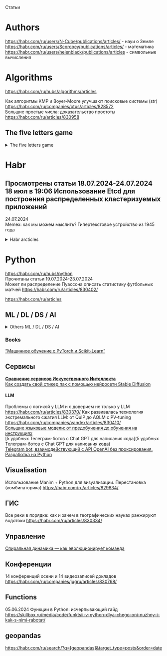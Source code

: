 Статьи                      

# Authors                         
https://habr.com/ru/users/N-Cube/publications/articles/ - науи о Земле            
https://habr.com/ru/users/Scorobey/publications/articles/ - математика                               
https://habr.com/ru/users/helenblack/publications/articles - символьные вычисления                   

# Algorithms                      
https://habr.com/ru/hubs/algorithms/articles

Как алгоритмы KMP и Boyer-Moore улучшают поисковые системы (str) https://habr.com/ru/companies/otus/articles/828572                          
Большие простые числа: доказательство простоты https://habr.com/ru/articles/830958                 

## The five letters game 
<details>
   <summary>The five letters game</summary>           

**https://github.com/search?q=5bukv+language%3APython&type=repositories&s=stars&o=desc&l=Python**

19.06.2024 г Python program for word guessing game                     
[Python] https://www.geeksforgeeks.org/python-program-for-word-guessing-game                      
                     
[C#] 02.06.2024 Механика и стратегия игры «5букв» - **русский словарь !**                                                     
https://habr.com/ru/articles/818883                                                    
https://github.com/apodavalov/5bukv                               

[Python] 04.04.2022 Python Project – How to Build a Wordle Clone using Python and Rich                                      
https://www.freecodecamp.org/news/how-to-build-a-wordle-clone-using-python-and-rich/                                  

[Python] 08.01.2024 Создаём игру "5 букв" на Python                             
https://www.youtube.com/watch?v=xbaX9QY6JcA
https://rutube.ru/video/465437ac6d4567c02150dace624bd118     

[JS]  02.2024 Игра "5 букв"                    
https://github.com/dalex-am/five                          

[Python] 22.11.2023 5-буквенные слова из букв слова КОМПЬЮТЕР                     
https://www.cyberforum.ru/python-beginners/thread3141286.html                           

[Python] 25.01.2022 Ещё одно решение игры Wordle на Python                            
https://habr.com/ru/articles/647783                                                  
</details>


# Habr                              

Проcмотрены статьи 18.07.2024-24.07.2024                                   
18 июл в 19:06 Использование Etcd для построения распределенных кластеризуемых приложений                        
-
24.07.2024                    
Memex: как мы можем мыслить? Гипертекстовое устройство из 1945 года                               

<details>
   <summary>Habr arcticles</summary>           

## Resume, Interview, Work 
Как создать резюме бесплатно и не лишиться своих денег? https://habr.com/ru/articles/829800/         
Универсальный шаблон приветственной страницы: упрощаем онбординг в команду https://habr.com/ru/companies/ozontech/articles/830842/            

</details>

# Python                 
https://habr.com/ru/hubs/python                                 
Прочитаны статьи 19.07.2024-23.07.2024                                  
Может ли распределение Пуассона описать статистику футбольных матчей https://habr.com/ru/articles/830402/                                                                                           


https://habr.com/ru/articles

## ML / DL / DS / AI

<details>
   <summary>Others ML / DL / DS / AI</summary>           
Выпускные проекты участников senior-буткемпа «кодИИм» (июль 2024 г.) https://habr.com/ru/hubs/python/articles/                    
Слияние словарей в PyTorch: зачем нужно и подводные камни https://habr.com/ru/companies/ruvds/articles/825950/               
ResNet-18: ищем динозавров или упражнения с векторами https://habr.com/ru/articles/830836/                

          
SPARK для «малышей» https://habr.com/ru/companies/alfa/articles/808415/                
Руководство по Apache Spark не для начинающих: оптимизация https://habr.com/ru/companies/alfa/articles/829622/          
</details>

### Books
[“Машинное обучение с PyTorch и Scikit-Learn”](https://habr.com/ru/companies/ssp-soft/articles/830004/)          

## Сервисы               
[**Сравнение сервисов Искусственного Интеллекта**](https://habr.com/ru/articles/830254)                         
[Как создать свой стикер пак с помощью нейросети Stable Diffusion](https://habr.com/ru/articles/830230/)                  


#### LLM 
Проблемы с логикой у LLM и с доверием не только у LLM https://habr.com/ru/articles/830370/
Как развивалась технология экстремального сжатия LLM: от QuIP до AQLM с PV-tuning https://habr.com/ru/companies/yandex/articles/830410/            
[Большие языковые модели: от предобучения до обучения на инструкциях](https://habr.com/ru/articles/830670/)           
[5 удобных Телеграм-ботов с Chat GPT для написания кода](5 удобных Телеграм-ботов с Chat GPT для написания кода)               
[Telegram bot, взаимодействующий с API OpenAI без проксирования. Разработка на Python](https://habr.com/ru/companies/amvera/articles/829592/)       


## Visualisation 
Использование Manim + Python для визуализации. Перестановка (комбинаторика) https://habr.com/ru/articles/829834/


## ГИС    
Все реки в порядке: как и зачем в географических науках ранжируют водотоки https://habr.com/ru/articles/830334/                

## Управление             
[Спиральная динамика — как эволюционирует команда](https://habr.com/ru/articles/828208)            

## Конференции 
14 конференций осени и 14 видеозаписей докладов https://habr.com/ru/companies/jugru/articles/830768/                 


## Functions                
05.06.2024 Функции в Python: исчерпывающий гайд      https://skillbox.ru/media/code/funktsii-v-python-dlya-chego-oni-nuzhny-i-kak-s-nimi-rabotat/                               


## geopandas                                    
https://habr.com/ru/search/?q=[geopandas]&target_type=posts&order=date                                                 



